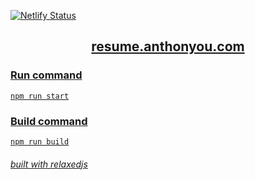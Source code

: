 [![Netlify Status](https://api.netlify.com/api/v1/badges/480fbf50-d2fe-41f8-9419-4a896549379a/deploy-status)](https://app.netlify.com/sites/cocky-ride-1403a1/deploys)

<h2 align="center"><a href="https://resume.anthonyou.com">resume.anthonyou.com</h2>

### Run command

`npm run start`

### Build command

`npm run build`

###### built with relaxedjs
